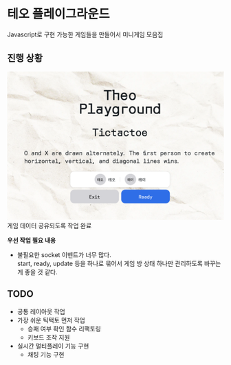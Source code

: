 # 테오 플레이그라운드

Javascript로 구현 가능한 게임들을 만들어서 미니게임 모음집

## 진행 상황

![방 입장, 퇴장](./images/screen01.png)
게임 데이터 공유되도록 작업 완료

**우선 작업 필요 내용**

-   불필요한 socket 이벤트가 너무 많다.  
    start, ready, update 등을 하나로 묶어서 게임 방 상태 하나만 관리하도록 바꾸는 게 좋을 것 같다.

## TODO

-   공통 레이아웃 작업
-   가장 쉬운 틱택토 먼저 작업
    -   승패 여부 확인 함수 리팩토링
    -   키보드 조작 지원
-   실시간 멀티플레이 기능 구현
    -   채팅 기능 구현
